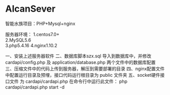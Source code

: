 # AlcanSever
智能水族项目：PHP+Mysql+nginx


服务器环境：
1.centos7.0+  
2.MySQL5.6  
3.php5.4.16 
4.nginx1.10.2

一、安装上述服务器软件
二、数据库脚本szx.sql 导入到数据库中，并修改 cardapi/config.php 及 application/database.php 两个文件中的数据库配置
三、压缩文件中的代码上传到服务器，解压到需要部署的目录
四、nginx配置文件中配置运行目录及预埋，接口代码运行根目录为 public 文件夹
五、socket硬件接口文件 为 cardapi/cardapi.php 在命令行中运行此文件： php cardapi/cardapi.php start -d

